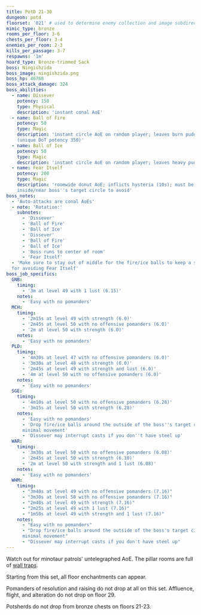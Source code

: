```yaml
---
title: PotD 21-30
dungeon: potd
floorset: '021' # used to determine enemy collection and image subdirectory
mimic_type: bronze
rooms_per_floor: 3-6
chests_per_floor: 3-4
enemies_per_room: 2-3
kills_per_passage: 3-7
respawns: '1m'
hoard_type: Bronze-trimmed Sack
boss: Ningishzida
boss_image: ningishzida.png
boss_hp: 46768
boss_attack_damage: 324
boss_abilities:
  - name: Dissever
    potency: 150
    type: Physical
    description: 'instant conal AoE'
  - name: Ball of Fire
    potency: 50
    type: Magic
    description: 'instant circle AoE on random player; leaves burn puddle
    (unique DoT potency 350)'
  - name: Ball of Ice
    potency: 50
    type: Magic
    description: 'instant circle AoE on random player; leaves heavy puddle'
  - name: Fear Itself
    potency: 200
    type: Magic
    description: 'roomwide donut AoE; inflicts hysteria (10s); must be
    inside/near boss''s target circle to avoid'
boss_notes:
  - 'Auto-attacks are conal AoEs'
  - note: 'Rotation:'
    subnotes:
      - 'Dissever'
      - 'Ball of Fire'
      - 'Ball of Ice'
      - 'Dissever'
      - 'Ball of Fire'
      - 'Ball of Ice'
      - 'Boss runs to center of room'
      - 'Fear Itself'
  - 'Make sure to stay out of middle for the fire/ice balls to keep a safe spot
  for avoiding Fear Itself'
boss_job_specifics:
  GNB:
    timing:
      - '3m at level 49 with 1 lust (6.15)'
    notes:
      - 'Easy with no pomanders'
  MCH:
    timing:
      - '2m15s at level 49 with strength (6.0)'
      - '2m45s at level 50 with no offensive pomanders (6.0)'
      - '2m at level 50 with strength (6.0)'
    notes:
      - 'Easy with no pomanders'
  PLD:
    timing:
      - '4m30s at level 47 with no offensive pomanders (6.0)'
      - '3m30s at level 48 with strength (6.0)'
      - '2m45s at level 49 with strength and lust (6.0)'
      - '4m at level 50 with no offensive pomanders (6.0)'
    notes:
      - 'Easy with no pomanders'
  SGE:
    timing:
      - '4m10s at level 50 with no offensive pomanders (6.28)'
      - '3m15s at level 50 with strength (6.28)'
    notes:
      - 'Easy with no pomanders'
      - 'Drop fire/ice balls around the outside of the boss''s target circle for
      minimal movement'
      - 'Dissever may interrupt casts if you don''t have steel up'
  WAR:
    timing:
      - '3m30s at level 50 with no offensive pomanders (6.08)'
      - '2m45s at level 50 with strength (6.10)'
      - '2m at level 50 with strength and 1 lust (6.08)'
    notes:
      - 'Easy with no pomanders'
  WHM:
    timing:
      - "3m40s at level 49 with no offensive pomanders (7.16)"
      - "3m30s at level 50 with no offensive pomanders (7.16)"
      - "2m40s at level 49 with strength (7.16)"
      - "2m25s at level 49 with 1 lust (7.16)"
      - "1m50s at level 49 with strength and 1 lust (7.16)"
    notes:
      - "Easy with no pomanders"
      - "Drop fire/ice balls around the outside of the boss's target circle for
      minimal movement"
      - "Dissever may interrupt casts if you don't have steel up"
---
```


Watch out for minotaur patrols' untelegraphed AoE. The pillar rooms are full of
[wall traps](/wall_traps.html#potd-21-29).

Starting from this set, all floor enchantments can appear.

Pomanders of resolution and raising do not drop at all on this set. Affluence,
flight, and alteration do not drop on floor 29.

Potsherds do not drop from bronze chests on floors 21-23.
